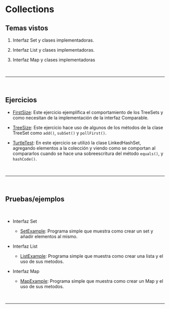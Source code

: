 # Collections

## Temas vistos


1. Interfaz Set y clases implementadoras.

2. Interfaz List y clases implementadoras.

3. Interfaz Map y clases implementadoras

</br>

-----------------

</br>


## Ejercicios


- [FirstSize](https://github.com/Paridile/ejercicios-java/blob/main/src/main/java/com/paridile/week4/collections/FirstSize.java): Este ejercicio ejemplifica el comportamiento de los TreeSets y como necesitan de la implementación de la interfaz Comparable.

- [TreeSize](https://github.com/Paridile/ejercicios-java/blob/main/src/main/java/com/paridile/week4/collections/TreeSize.java): Este ejercicio hace uso de algunos de los métodos de la clase TreeSet como `add()`, `subSet()` y `pollFirst()`.

- [TurtleTest](https://github.com/Paridile/ejercicios-java/blob/main/src/main/java/com/paridile/week4/collections/TurtleTest.java): En este ejercicio se utilizó la clase LinkedHashSet, agregando elementos a la colección y viendo como se comportan al compararlos cuando se hace una sobreescritura del método `equals()`, y `hashCode()`.


</br>

-----------------

</br>

## Pruebas/ejemplos

</br>

- Interfaz Set

    - [SetExample](https://github.com/Paridile/ejercicios-java/blob/main/src/main/java/com/paridile/week4/collections/SetExample.java): Programa simple que muestra como crear un set y añadir elementos al mismo.

- Interfaz List

    - [ListExample](https://github.com/Paridile/ejercicios-java/blob/main/src/main/java/com/paridile/week4/collections/ListExample.java): Programa simple que muestra como crear una lista y el uso de sus metodos.

- Interfaz Map

    - [MapExample](https://github.com/Paridile/ejercicios-java/blob/main/src/main/java/com/paridile/week4/collections/MapExample.java): Programa simple que muestra como crear un Map y el uso de sus metodos.

</br>

----------------------

</br>




